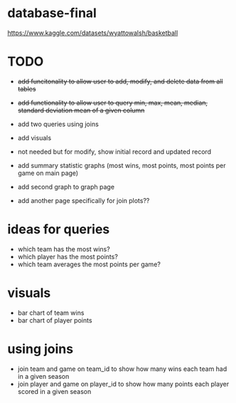 # database-final

https://www.kaggle.com/datasets/wyattowalsh/basketball

# TODO
- ~~add funcitonality to allow user to add, modify, and delete data from all tables~~
- ~~add functionality to allow user to query min, max, mean, median, standard deviation mean of a given column~~
- add two queries using joins 
- add visuals

- not needed but for modify, show initial record and updated record
- add summary statistic graphs (most wins, most points, most points per game on main page)
- add second graph to graph page 
- add another page specifically for join plots??




# ideas for queries
- which team has the most wins?
- which player has the most points?
- which team averages the most points per game?

# visuals
- bar chart of team wins
- bar chart of player points

# using joins
- join team and game on team_id to show how many wins each team had in a given season
- join player and game on player_id to show how many points each player scored in a given season
